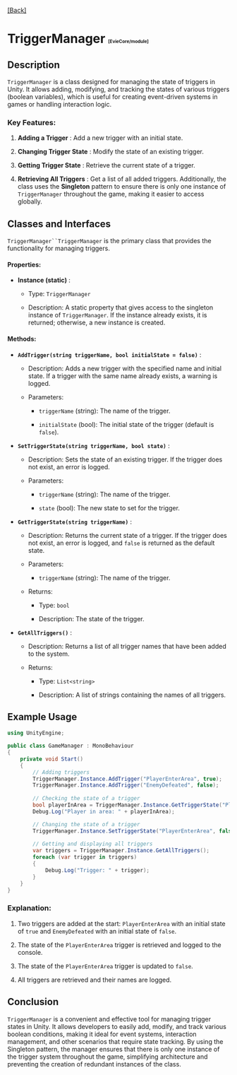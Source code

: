 [[Back]](./main.md)

# TriggerManager <span style="font-size: 10px">[EvieCore/module]</span>

## Description 
`TriggerManager` is a class designed for managing the state of triggers in Unity. It allows adding, modifying, and tracking the states of various triggers (boolean variables), which is useful for creating event-driven systems in games or handling interaction logic.
### Key Features: 
 
1. **Adding a Trigger** : Add a new trigger with an initial state.
 
2. **Changing Trigger State** : Modify the state of an existing trigger.
 
3. **Getting Trigger State** : Retrieve the current state of a trigger.
 
4. **Retrieving All Triggers** : Get a list of all added triggers.
Additionally, the class uses the **Singleton**  pattern to ensure there is only one instance of `TriggerManager` throughout the game, making it easier to access globally.
## Classes and Interfaces 
`TriggerManager``TriggerManager` is the primary class that provides the functionality for managing triggers.
#### Properties: 
 
- **Instance (static)** : 
  - Type: `TriggerManager`
 
  - Description: A static property that gives access to the singleton instance of `TriggerManager`. If the instance already exists, it is returned; otherwise, a new instance is created.

#### Methods: 
 
- **`AddTrigger(string triggerName, bool initialState = false)`** :
  - Description: Adds a new trigger with the specified name and initial state. If a trigger with the same name already exists, a warning is logged.
 
  - Parameters: 
    - `triggerName` (string): The name of the trigger.
 
    - `initialState` (bool): The initial state of the trigger (default is `false`).
 
- **`SetTriggerState(string triggerName, bool state)`** :
  - Description: Sets the state of an existing trigger. If the trigger does not exist, an error is logged.
 
  - Parameters: 
    - `triggerName` (string): The name of the trigger.
 
    - `state` (bool): The new state to set for the trigger.
 
- **`GetTriggerState(string triggerName)`** : 
  - Description: Returns the current state of a trigger. If the trigger does not exist, an error is logged, and `false` is returned as the default state.
 
  - Parameters: 
    - `triggerName` (string): The name of the trigger.
 
  - Returns: 
    - Type: `bool`

    - Description: The state of the trigger.
 
- **`GetAllTriggers()`** :
  - Description: Returns a list of all trigger names that have been added to the system.
 
  - Returns: 
    - Type: `List<string>`

    - Description: A list of strings containing the names of all triggers.

## Example Usage 


```csharp
using UnityEngine;

public class GameManager : MonoBehaviour
{
    private void Start()
    {
        // Adding triggers
        TriggerManager.Instance.AddTrigger("PlayerEnterArea", true);
        TriggerManager.Instance.AddTrigger("EnemyDefeated", false);
        
        // Checking the state of a trigger
        bool playerInArea = TriggerManager.Instance.GetTriggerState("PlayerEnterArea");
        Debug.Log("Player in area: " + playerInArea);

        // Changing the state of a trigger
        TriggerManager.Instance.SetTriggerState("PlayerEnterArea", false);
        
        // Getting and displaying all triggers
        var triggers = TriggerManager.Instance.GetAllTriggers();
        foreach (var trigger in triggers)
        {
            Debug.Log("Trigger: " + trigger);
        }
    }
}
```

### Explanation: 
 
1. Two triggers are added at the start: `PlayerEnterArea` with an initial state of `true` and `EnemyDefeated` with an initial state of `false`.
 
2. The state of the `PlayerEnterArea` trigger is retrieved and logged to the console.
 
3. The state of the `PlayerEnterArea` trigger is updated to `false`.

4. All triggers are retrieved and their names are logged.

## Conclusion 
`TriggerManager` is a convenient and effective tool for managing trigger states in Unity. It allows developers to easily add, modify, and track various boolean conditions, making it ideal for event systems, interaction management, and other scenarios that require state tracking. By using the Singleton pattern, the manager ensures that there is only one instance of the trigger system throughout the game, simplifying architecture and preventing the creation of redundant instances of the class.